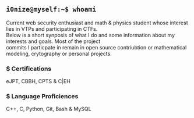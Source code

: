 ## `i0nize@myself:~$ whoami`

Current web security enthusiast and math & physics student whose interest lies in VTPs and participating in CTFs. </br>
Below is a short synposis of what I do and some information about my interests and goals. Most of the project </br> 
commits I particpate in remain in open source contriubtion or mathematical modeling, crytography or personal projects.

### **$** Certifications
eJPT, CBBH, CPTS & C|EH

### **$** Language Proficiences
C++, C, Python, Git, Bash & MySQL
